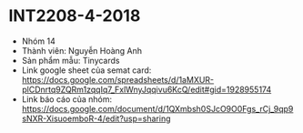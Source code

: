 # INT2208-4-2018
- Nhóm 14
- Thành viên: Nguyễn Hoàng Anh
- Sản phẩm mẫu: Tinycards
- Link google sheet của semat card: https://docs.google.com/spreadsheets/d/1aMXUR-plCDnrtq9ZQRm1zqqIq7_FxlWnyJqqivu6KcQ/edit#gid=1928955174
- Link báo cáo của nhóm: https://docs.google.com/document/d/1QXmbsh0SJcO9O0Fgs_rCj_9qp9sNXR-XisuoemboR-4/edit?usp=sharing
